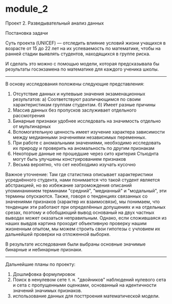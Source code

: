 # module_2

Проект 2. Разведывательный анализ данных

Постановка задачи 

Суть проекта (UNICEF) — отследить влияние условий жизни учащихся в возрасте от 15 до 22 лет на их успеваемость по математике, чтобы на ранней стадии выявлять студентов, находящихся в группе риска.

И сделать это можно с помощью модели, которая предсказывала бы результаты госэкзамена по математике для каждого ученика школы. 
_______________________________________________________________________________________________________________________________________________________________

В основу исследования положены следующие представления:
1) Отсутствие данных и нулевыые значения экзаменационных результатов:
 a) Соответствуют различающимся по своим характеристикам группам студентам.
 б) Имеет разные причины 
2) Массив данных без пропусков заслуживает отдельного рассмотрения
3) Бинарные признаки удобнее исследовать на значимость отдельно от мультинарных
4) Вспомогательную ценность имеет изучение характера зависимости между медианными значениями независимых переменных.
5) При работе с аномальными значениями, необходимо исследовать их природу и проверить на аномальность по другим признакам
6) Некоторые данные не прошедшие через сито критерия Стьюднта могут быть улучшены констуированием признаков
7) Весьма вероятно, что сет необходимо изучать кусочно

Важное уточнение: Там где статистика описывает характеристики усреднённого студента, нами понимается что такой студент является абстракцией, но во избежание загромождения описаний упоминанинием терминами "средний", "медианный" и  "модальный", эти термины опускаются. Также, говоря о тенденциях связанных со значениями признаков (характер их взаимосвязи), мы понимаем, что тенденции эти работают при определённых допущениях и на отдельных срезах, поэтому и обобщающий вывод основаный на двух частных выводах может оказаться неправильным. Однако, если сложившаяся из наших вывдов картина проходит объективную проверку нашим жизненным опытом, мы можем строить свои гипотезы с учловием их дальнейшей проверки на отложенной выборке.

В результате исследования были выбраны основные значимые бинарные и небинарные признаки.

__________________________________________________________________________________________________________________________________________________________________

Дальнейшие планы по проекту:
1) Дошлифовка формулировок
2) Поиск в ненулевом сете  т. н. "двойников" наблюдений нулевого сета и сета с пропущенными оценками, основанный на идентичности значений значимых признаков.
3) использование данных для посттроения математической модели.
